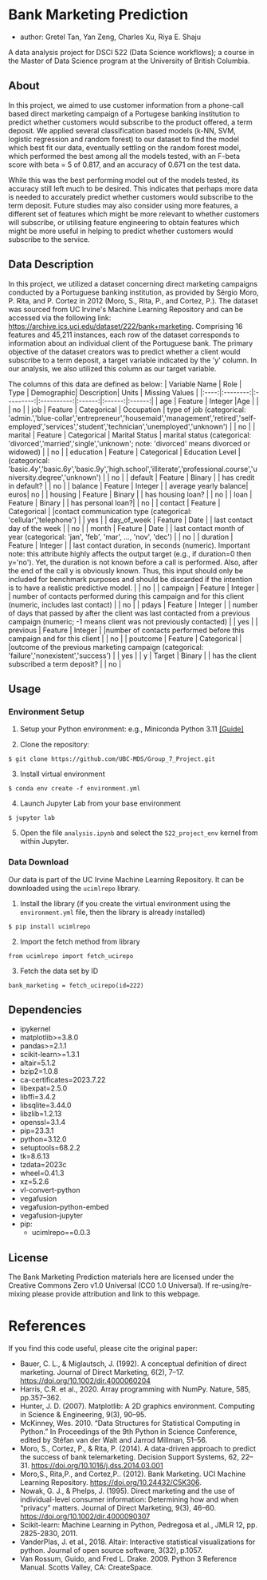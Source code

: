 # Bank Marketing Prediction

  - author: Gretel Tan, Yan Zeng, Charles Xu, Riya E. Shaju

A data analysis project for DSCI 522 (Data Science workflows); a course in the Master of Data Science program at the University of British Columbia.

## About

In this project, we aimed to use customer information from a phone-call based direct marketing campaign of a Portugese banking institution to predict whether customers would subscribe to the product offered, a term deposit. We applied several classification based models (k-NN, SVM, logistic regression and random forest) to our dataset to find the model which best fit our data, eventually settling on the random forest model, which performed the best among all the models tested, with an F-beta score with beta = 5 of 0.817, and an accuracy of 0.671 on the test data.

While this was the best performing model out of the models tested, its accuracy still left much to be desired. This indicates that perhaps more data is needed to accurately predict whether customers would subscribe to the term deposit. Future studies may also consider using more features, a different set of features which might be more relevant to whether customers will subscribe, or utilising feature engineering to obtain features which might be more useful in helping to predict whether customers would subscribe to the service.

## Data Description

In this project, we utilized a dataset concerning direct marketing campaigns conducted by a Portuguese banking institution, as provided by Sérgio Moro, P. Rita, and P. Cortez in 2012 (Moro, S., Rita, P., and Cortez, P.). The dataset was sourced from UC Irvine's Machine Learning Repository and can be accessed via the following link: https://archive.ics.uci.edu/dataset/222/bank+marketing. Comprising 16 features and 45,211 instances, each row of the dataset corresponds to information about an individual client of the Portuguese bank. The primary objective of the dataset creators was to predict whether a client would subscribe to a term deposit, a target variable indicated by the 'y' column. In our analysis, we also utilized this column as our target variable.

The columns of this data are defined as below:
| Variable Name | Role  | Type | Demographic| Description| Units | Missing Values |
|:----:|:--------:|:---------:|:----------:|:------:|:------:|:------:|
| age | Feature | Integer |Age  | | | no |
| job | Feature | Categorical | Occupation  | type of job (categorical: 'admin.','blue-collar','entrepreneur','housemaid','management','retired','self-employed','services','student','technician','unemployed','unknown') | | no |
| marital | Feature | Categorical | Marital Status  | marital status (categorical: 'divorced','married','single','unknown'; note: 'divorced' means divorced or widowed) | | no |
| education | Feature | Categorical | Education Level  | (categorical: 'basic.4y','basic.6y','basic.9y','high.school','illiterate','professional.course','university.degree','unknown') | | no |
| default | Feature | Binary |   | has credit in default? | | no |
| balance | Feature | Integer |  | average yearly balance| euros| no |
| housing | Feature | Binary |  | has housing loan? | | no |
| loan | Feature | Binary |  | has personal loan?| | no |
| contact | Feature | Categorical |  |contact communication type (categorical: 'cellular','telephone') | | yes |
| day_of_week | Feature | Date |  | last contact day of the week | | no |
| month | Feature | Date |   | last contact month of year (categorical: 'jan', 'feb', 'mar', ..., 'nov', 'dec') | | no |
| duration | Feature | Integer |  | last contact duration, in seconds (numeric). Important note: this attribute highly affects the output target (e.g., if duration=0 then y='no'). Yet, the duration is not known before a call is performed. Also, after the end of the call y is obviously known. Thus, this input should only be included for benchmark purposes and should be discarded if the intention is to have a realistic predictive model. | | no |
| campaign | Feature | Integer | | number of contacts performed during this campaign and for this client (numeric, includes last contact) | | no |
| pdays | Feature | Integer | | number of days that passed by after the client was last contacted from a previous campaign (numeric; -1 means client was not previously contacted) | | yes |
| previous | Feature | Integer | |number of contacts performed before this campaign and for this client | | no |
| poutcome | Feature | Categorical | |outcome of the previous marketing campaign (categorical: 'failure','nonexistent','success') | | yes |
| y | Target | Binary |  | has the client subscribed a term deposit? | | no |

## Usage

### Environment Setup

1. Setup your Python environment: e.g., Miniconda Python 3.11 [[Guide]](https://docs.conda.io/projects/conda/en/latest/user-guide/tasks/manage-environments.html)

2. Clone the repository:
```
$ git clone https://github.com/UBC-MDS/Group_7_Project.git
```

3. Install virtual environment 
```
$ conda env create -f environment.yml
```

4. Launch Jupyter Lab from your base environment
```
$ jupyter lab
```

5. Open the file `analysis.ipynb` and select the `522_project_env` kernel from within Jupyter.


### Data Download
Our data is part of the UC Irvine Machine Learning Repository. It can be downloaded using the `ucimlrepo` library.
1. Install the library (if you create the virtual environment using the `environment.yml` file, then the library is already installed)
```
$ pip install ucimlrepo
```

2. Import the fetch method from library
```
from ucimlrepo import fetch_ucirepo
```

3. Fetch the data set by ID
```
bank_marketing = fetch_ucirepo(id=222)
```

## Dependencies

  - ipykernel
  - matplotlib>=3.8.0
  - pandas>=2.1.1
  - scikit-learn>=1.3.1
  - altair=5.1.2
  - bzip2=1.0.8
  - ca-certificates=2023.7.22
  - libexpat=2.5.0
  - libffi=3.4.2
  - libsqlite=3.44.0
  - libzlib=1.2.13
  - openssl=3.1.4
  - pip=23.3.1
  - python=3.12.0
  - setuptools=68.2.2
  - tk=8.6.13
  - tzdata=2023c
  - wheel=0.41.3
  - xz=5.2.6
  - vl-convert-python
  - vegafusion
  - vegafusion-python-embed
  - vegafusion-jupyter
  - pip:
      - ucimlrepo==0.0.3
   
## License

The Bank Marketing Prediction materials here are licensed under the
Creative Commons Zero v1.0 Universal (CC0 1.0 Universal). If
re-using/re-mixing please provide attribution and link to this webpage.

# References

If you find this code useful, please cite the original paper:

- Bauer, C. L., &amp; Miglautsch, J. (1992). A conceptual definition of direct marketing. Journal of Direct Marketing, 6(2), 7–17. https://doi.org/10.1002/dir.4000060204 
- Harris, C.R. et al., 2020. Array programming with NumPy. Nature, 585, pp.357–362.
- Hunter, J. D. (2007). Matplotlib: A 2D graphics environment. Computing in Science &amp; Engineering, 9(3), 90–95.
- McKinney, Wes. 2010. “Data Structures for Statistical Computing in Python.” In Proceedings of the 9th Python in Science Conference, edited by Stéfan van der Walt and Jarrod Millman, 51–56.
- Moro, S., Cortez, P., &amp; Rita, P. (2014). A data-driven approach to predict the success of bank telemarketing. Decision Support Systems, 62, 22–31. https://doi.org/10.1016/j.dss.2014.03.001 
- Moro,S., Rita,P., and Cortez,P.. (2012). Bank Marketing. UCI Machine Learning Repository. https://doi.org/10.24432/C5K306. 
- Nowak, G. J., &amp; Phelps, J. (1995). Direct marketing and the use of individual-level consumer information: Determining how and when “privacy” matters. Journal of Direct Marketing, 9(3), 46–60. https://doi.org/10.1002/dir.4000090307
- Scikit-learn: Machine Learning in Python, Pedregosa et al., JMLR 12, pp. 2825-2830, 2011.
- VanderPlas, J. et al., 2018. Altair: Interactive statistical visualizations for python. Journal of open source software, 3(32), p.1057.
- Van Rossum, Guido, and Fred L. Drake. 2009. Python 3 Reference Manual. Scotts Valley, CA: CreateSpace.
